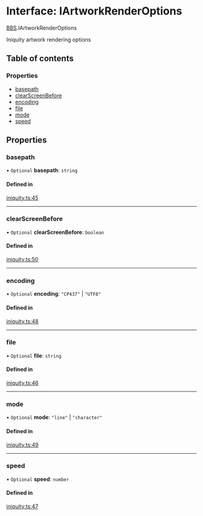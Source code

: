 # Interface: IArtworkRenderOptions

[BBS](../modules/BBS.md).IArtworkRenderOptions

Iniquity artwork rendering options

## Table of contents

### Properties

- [basepath](BBS.IArtworkRenderOptions.md#basepath)
- [clearScreenBefore](BBS.IArtworkRenderOptions.md#clearscreenbefore)
- [encoding](BBS.IArtworkRenderOptions.md#encoding)
- [file](BBS.IArtworkRenderOptions.md#file)
- [mode](BBS.IArtworkRenderOptions.md#mode)
- [speed](BBS.IArtworkRenderOptions.md#speed)

## Properties

### basepath

• `Optional` **basepath**: `string`

#### Defined in

[iniquity.ts:45](https://github.com/iniquitybbs/iniquity/blob/3c8f3dc/packages/core/src/iniquity.ts#L45)

___

### clearScreenBefore

• `Optional` **clearScreenBefore**: `boolean`

#### Defined in

[iniquity.ts:50](https://github.com/iniquitybbs/iniquity/blob/3c8f3dc/packages/core/src/iniquity.ts#L50)

___

### encoding

• `Optional` **encoding**: ``"CP437"`` \| ``"UTF8"``

#### Defined in

[iniquity.ts:48](https://github.com/iniquitybbs/iniquity/blob/3c8f3dc/packages/core/src/iniquity.ts#L48)

___

### file

• `Optional` **file**: `string`

#### Defined in

[iniquity.ts:46](https://github.com/iniquitybbs/iniquity/blob/3c8f3dc/packages/core/src/iniquity.ts#L46)

___

### mode

• `Optional` **mode**: ``"line"`` \| ``"character"``

#### Defined in

[iniquity.ts:49](https://github.com/iniquitybbs/iniquity/blob/3c8f3dc/packages/core/src/iniquity.ts#L49)

___

### speed

• `Optional` **speed**: `number`

#### Defined in

[iniquity.ts:47](https://github.com/iniquitybbs/iniquity/blob/3c8f3dc/packages/core/src/iniquity.ts#L47)
